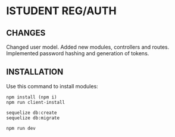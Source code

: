 # ISTUDENT REG/AUTH
## CHANGES
Changed user model. Added new modules, controllers and routes. Implemented password hashing and generation of  tokens.
## INSTALLATION

Use this command to install modules:  
```
npm install (npm i)  
npm run client-install

sequelize db:create  
sequelize db:migrate

npm run dev  
```  